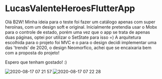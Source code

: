 # LucasValenteHeroesFlutterApp


Olá B2W!
Minha ideia para o teste foi fazer um catálogo apenas com super heroínas, com um design soft e original. 
Inicialmente pretendia usar o Mobx para o controle de estado, porém uma vez que o app se trata de apenas duas páginas, optei por utilizar o SetState para isso =)
A arquitetura escolhida para o projeto foi MVC e o para o design decidi implementar uma das 'trends' de 2020, o design Neomorfico, achei que se encaixaria bem com a proposta do projeto!

Espero que tenham gostado! :)

![2020-08-17 07 21 57](https://user-images.githubusercontent.com/17681714/90388342-0560d080-e05e-11ea-830c-8c00e9fb91de.gif)
![2020-08-17 07 22 28](https://user-images.githubusercontent.com/17681714/90388348-0691fd80-e05e-11ea-9c8e-970fb8ec7ac7.gif)
